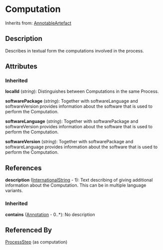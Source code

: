 
# Computation

Inherits from: [AnnotableArtefact](../Base/AnnotableArtefact.md)



## Description

Describes in textual form the computations involved in the process.


## Attributes

### Inherited

**localId** (*string*): Distinguishes between Computations in the same Process.

**softwarePackage** (*string*): Together with softwareLanguage and softwareVersion provides information about the software that is used to perform the Computation.

**softwareLanguage** (*string*): Together with softwarePackage and softwareVersion provides information about the software that is used to perform the Computation.

**softwareVersion** (*string*): Together with softwarePackage and softwareLanguage provides information about the software that is used to perform the Computation.



## References

**description** ([InternationalString](../Base/InternationalString.md) - 1): Text describing of giving additional information about the Computation. This can be in multiple language variants.

### Inherited

**contains** ([Annotation](../Base/Annotation.md) - 0..*): No description



## Referenced By

[ProcessStep](ProcessStep.md) (as computation)


